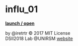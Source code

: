 # influ_01

**[launch / open](http://dsii-2018-unirsm.github.io/iretrtr/influ/influ_01)**<br>

by @iretrtr © 2017 MIT License  
DSII2018 Lab @UNIRSM [website](http://dsii-2018-unirsm.github.io)
